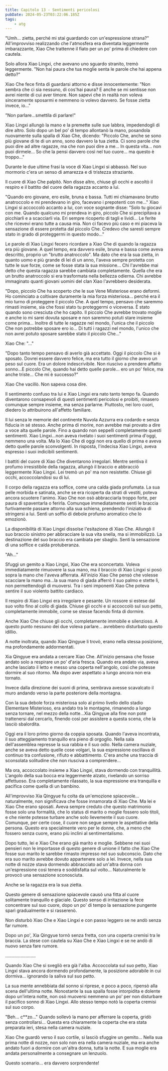 ```yaml
---
title: Capitolo 13 - Sentimenti pericolosi
pubDate: 2024-05-23T03:22:06.185Z
tags:
    - atg
---
```



"Umh... zietta, perché mi stai guardando con un'espressione strana?" All'improvviso realizzando che l'atmosfera era diventata leggermente imbarazzante, Xiao Che trattenne il fiato per un po' prima di chiedere con cautela.


Solo allora Xiao Lingxi, che avevano uno sguardo stranito, tremò leggermente. "Non hai paura che tua moglie senta le parole che hai appena detto?"


Xiao Che fece finta di guardarsi attorno e disse innocentemente: "Non sembra che ci sia nessuno, di cos'hai paura? E anche se mi sentisse non avrei niente di cui aver timore. Non sapevi che in realtà non voleva sinceramente sposarmi e nemmeno io volevo davvero. Se fosse zietta invece, io..."


"Non parlare...smettila di parlare!"


Xiao Lingxi allungò la mano e la premette sulle sue labbra, impedendogli di dire altro. Solo dopo un bel po' di tempo allontanò la mano, posandola nuovamente sulla spalla di Xiao Che, dicendo: "Piccolo Che, anche se sono più giovane di te di un anno, sono davvero la tua zietta. Ci sono parole che puoi dire ad altre ragazze, ma che non puoi dire a me... In questa vita... non puoi dirmele... So che la pensi davvero così nel tuo cuore... ma questo è troppo..."


Durante le due ultime frasi la voce di Xiao Lingxi si abbassò. Nel suo mormorio c'era un senso di amarezza e di tristezza straziante.


Il cuore di Xiao Che palpitò. Non disse altro, chiuse gli occhi e ascoltò il respiro e il battito del cuore della ragazza accanto a lui.


"Quando ero giovane, ero esile, bruna e bassa. Tutti mi chiamavano brutto anatroccolo e mi prendevano in giro, facevano i prepotenti con me..." Xiao Lingxi si accoccolò accanto a lui, con voce sognante disse: "Solo tu giocavi con me. Quando qualcuno mi prendeva in giro, piccolo Che si precipitava a picchiarli e a scacciarli via. Eri sempre ricoperto di tagli e lividi... Le ferite che ricevevi erano tutte a causa mia. Non ci facevo più caso e mi piaceva la sensazione di essere protetta dal piccolo Che. Credevo che saresti sempre stato in grado di proteggermi in questo modo..."


Le parole di Xiao Lingxi fecero ricordare a Xiao Che di quando la ragazza era più giovane. A quel tempo, era davvero esile, bruna e bassa come aveva descritto, proprio un "brutto anatroccolo". Ma dato che era la sua zietta, in quanto uomo e più grande di lei di un anno, l'aveva sempre protetta con tutte le sue forze, come se fosse stata la sua missione... Chi l'avrebbe mai detto che questa ragazza sarebbe cambiata completamente. Quella che era un brutto anatroccolo si era trasformata nella bellezza odierna. Chi avrebbe immaginato quanti giovani uomini del clan Xiao l'avrebbero desiderata.


"Dopo, piccolo Che ha scoperto che le sue Vene Misteriose erano deformi. Ho cominciato a coltivare duramente la mia forza misteriosa... perché era il mio turno di proteggere il piccolo Che. A quel tempo, pensavo che saremmo rimasti insieme, sia che fossi stato tu proteggermi o viceversa. È stato quando sono cresciuta che ho capito.
Il piccolo Che avrebbe trovato moglie e anche io mi sarei dovuta sposare e non saremmo potuti stare insieme come prima... Inoltre di tutte le ragazze nel mondo, l'unica che il piccolo Che non potrebbe sposare ero io... Di tutti i ragazzi nel mondo, l'unico che non avrei potuto sposare sarebbe stato il piccolo Che..."


Xiao Che: "..."


"Dopo tanto tempo pensavo di averlo già accettato. Oggi il piccolo Che si è sposato. Dovrei essere davvero felice, ma era tutto il giorno che avevo un peso sul cuore. Era un dolore indescrivibile. Non riuscivo a prendere affatto sonno...E piccolo Che, quando hai detto quelle parole... ero un po' felice, ma anche triste... Che mi è successo?"


Xiao Che vacillò. Non sapeva cosa dire.


Il sentimento confuso tra lui e Xiao Lingxi era nato tanto tempo fa. Quando diventarono consapevoli di questi sentimenti pericolosi e proibiti, rimasero comunque sempre insieme, ma senza parlarne. Piuttosto, nei loro cuori, diedero lo attribuirono all'affetto familiare.


Il lui senza le memorie del continente Nuvola Azzurra era codardo e senza fiducia in sé stesso. Anche prima di morire, non avrebbe mai provato a dire a voce alta quelle parole. Fino a quando non seppellì completamente questi sentimenti. Xiao Lingxi...non aveva rivelato i suoi sentimenti prima d'oggi, nemmeno una volta. Ma lo Xiao Che di oggi non era quello di prima e aveva detto quelle parole sconvolgenti. In risposta, l'indecisa Xiao Lingxi, aveva espresso i suoi indicibili sentimenti.


I battiti del cuore di Xiao Che diventarono irregolari. Mentre sentiva il profumo irresistibile della ragazza, allungò il braccio e abbracciò leggermente Xiao Lingxi. Lei tremò un po' ma non resistette. Chiuse gli occhi, accoccolandosi su di lui.


Il corpo della ragazza era soffice, come una calda giada profumata. La sua pelle morbida e satinata, anche se era ricoperta da strati di vestiti, poteva ancora scuotere l'animo. Xiao Che non osò abbracciarla troppo forte, per paura di spaventarla o ferirla. Comunque immediatamente sentì le braccia furtivamente passare attorno alla sua schiena, prendendo l'iniziativa di stringersi a lui. Sentì un soffio di debole profumo aromatico che lo emozionò.


La disponibilità di Xiao Lingxi dissolse l'esitazione di Xiao Che. Allungò il suo braccio sinistro per abbracciare la sua vita snella, ma si immobilizzò. La destinazione del suo braccio era cambiata per sbaglio. Sentì la sensazione di una soffice e calda protuberanza.


"Ah..."


Sfuggì un gemito a Xiao Lingxi, Xiao Che era sconcertato. Voleva immediatamente rimuovere la sua mano, ma il braccio di Xiao Lingxi si posò sopra la mano che l'aveva afferrata. All'inizio Xiao Che pensò che volesse scacciare la mano ma...la sua mano di giada afferrò il suo palmo e stette lì, non permettendogli di muoversi. Tra i seni imponenti Xiao Che poteva sentire il suo violento battito cardiaco.


Il respiro di Xiao Lingxi era irregolare e pesante. Un rossore si estese dal suo volto fino al collo di giada. Chiuse gli occhi e si accoccolò sul suo petto, completamente immobile, come se stesse facendo finta di dormire.


Anche Xiao Che chiuse gli occhi, completamente immobile e silenzioso. A questo punto nessuno dei due voleva parlare... avrebbero disturbato questo idillio.


A notte inoltrata, quando Xiao Qingyue li trovò, erano nella stessa posizione, ma profondamente addormentati.


Xia Qingyue era andata a cercare Xiao Che. All'inizio pensava che fosse andato solo a respirare un po' d'aria fresca. Quando era andato via, aveva anche lasciato il letto e messo una coperta nell'angolo, così che potesse dormire al suo ritorno. Ma dopo aver aspettato a lungo ancora non era tornato.


Invece dalla direzione dei suoni di prima, sembrava avesse scavalcato il muro andando verso la parte posteriore della montagna.


Con la sua debole forza misteriosa solo al primo livello dello stadio Elementare Misterioso, era andato tra le montagne, rimanendo a lungo senza tornare, nel mezzo della notte...Xia Qingyue alla fine non poté trattenersi dal cercarlo, finendo così per assistere a questa scena, che la lasciò sbalordita.


Oggi era il loro primo giorno da coppia sposata. Quando l'aveva incontrata, il suo atteggiamento tranquillo era pieno di orgoglio. Nella sala dell'assemblea represse la sua rabbia e il suo odio. Nella camera nuziale, anche se aveva detto quelle cose volgari, la sua espressione oscillava di continuo tra confusione, rifiuto e abbattimento. C'era anche una traccia di sconsolata solitudine che non riusciva a comprendere...


Ma ora, accoccolato insieme a Xiao Lingxi, stava dormendo con tranquillità. L'angolo della sua bocca era leggermente alzato, rivelando un sorriso affettuoso.
Era completamente rilassato, la sua espressione era tranquilla e pacifica come quella di un bambino.


All'improvviso Xia Qingyue fu colta da un'emozione spiacevole... naturalmente, non significava che fosse innamorata di Xiao Che. Ma lei e Xiao Che erano sposati. Aveva sempre creduto che questo matrimonio fosse solo una formalità, che lo status di marito o moglie fossero solo titoli, e che niente potesse turbare anche solo lievemente il suo cuore. Comunque, per certe cose, il cuore non segue sempre le aspettative della persona. Questo era specialmente vero per le donne, che, a meno che fossero senza cuore, erano più inclini al sentimentalismo.


Dopo tutto, lei e Xiao Che erano già marito e moglie. Sebbene nei suoi pensieri non le importasse di questo genere di unione il fatto che Xiao Che fosse suo marito le sarebbe rimasto impresso nel suo subconscio. Dato che era suo marito avrebbe dovuto appartenere solo a lei. Invece, nella sua notte di nozze stava dormendo abbracciato ad un'altra donna con un'espressione così tenera e soddisfatta sul volto... Naturalmente le provocò una sensazione sconosciuta.


Anche se la ragazza era la sua zietta.


Questo genere di sensazione spiacevole causò una fitta al cuore solitamente tranquillo e glaciale. Questo senso di irritazione la fece concentrare sul suo cuore, dopo un po' di tempo la sensazione pungente sparì gradualmente e si rasserenò.


Non disturbò Xiao Che e Xiao Lingxi e con passo leggero se ne andò senza far rumore.


Dopo un po', Xia Qingyue tornò senza fretta, con una coperta cremisi tra le braccia. La stese con cautela su Xiao Che e Xiao Lingxi e se ne andò di nuovo senza fare rumore.


……………………


Quando Xiao Che si svegliò era già l'alba. Accoccolata sul suo petto, Xiao Lingxi stava ancora dormendo profondamente, la posizione adorabile in cui dormiva... ignorando la saliva sul suo petto.


La sua mente annebbiata dal sonno si riprese, e poco a poco, ripensò alla scena dell'ultima notte. Nonostante la sua spalla fosse intorpidita e dolente dopo un'intera notte, non osò muoversi nemmeno un po' per non disturbare il pacifico sonno di Xiao Lingxi. Allo stesso tempo notò la coperta cremisi sul suo corpo.


"Beh... c**zo..." Quando sollevò la mano per afferrare la coperta, gridò senza controllarsi... Questa era chiaramente la coperta che era stata preparata ieri, stesa nella camera nuziale.


Xiao Che guardò verso il suo cortile, si lasciò sfuggire un gemito... Nella sua prima notte di nozze, non solo non era nella camera nuziale, ma era anche andato fuori a dormire con un'altra donna, tutta la notte. E sua moglie era andata personalmente a consegnare un lenzuolo.


Questo scenario... era davvero sorprendente!
                                


                                



